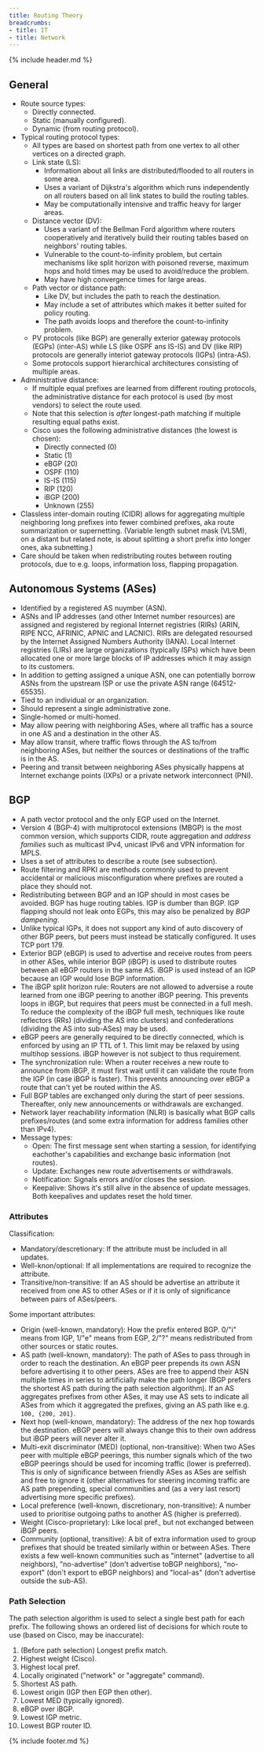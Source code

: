 ```yaml
---
title: Routing Theory
breadcrumbs:
- title: IT
- title: Network
---
```

{% include header.md %}

## General

- Route source types:
    - Directly connected.
    - Static (manually configured).
    - Dynamic (from routing protocol).
- Typical routing protocol types:
    - All types are based on shortest path from one vertex to all other vertices on a directed graph.
    - Link state (LS):
        - Information about all links are distributed/flooded to all routers in some area.
        - Uses a variant of Dijkstra's algorithm which runs independently on all routers based on all link states to build the routing tables.
        - May be computationally intensive and traffic heavy for larger areas.
    - Distance vector (DV):
        - Uses a variant of the Bellman Ford algorithm where routers cooperatively and iteratively build their routing tables based on neighbors' routing tables.
        - Vulnerable to the count-to-infinity problem, but certain mechanisms like split horizon with poisoned reverse, maximum hops and hold times may be used to avoid/reduce the problem.
        - May have high convergence times for large areas.
    - Path vector or distance path:
        - Like DV, but includes the path to reach the destination.
        - May include a set of attributes which makes it better suited for policy routing.
        - The path avoids loops and therefore the count-to-infinity problem.
    - PV protocols (like BGP) are generally exterior gateway protocols (EGPs) (inter-AS) while LS (like OSPF ans IS-IS) and DV (like RIP) protocols are generally interiot gateway protocols (IGPs) (intra-AS).
    - Some protocols support hierarchical architectures consisting of multiple areas.
- Administrative distance:
    - If multiple equal prefixes are learned from different routing protocols, the administrative distance for each protocol is used (by most vendors) to select the route used.
    - Note that this selection is _after_ longest-path matching if multiple resulting equal paths exist.
    - Cisco uses the following administrative distances (the lowest is chosen):
        - Directly connected (0)
        - Static (1)
        - eBGP (20)
        - OSPF (110)
        - IS-IS (115)
        - RIP (120)
        - iBGP (200)
        - Unknown (255)
- Classless inter-domain routing (CIDR) allows for aggregating multiple neighboring long prefixes into fewer combined prefixes, aka route summarization or supernetting. (Variable length subnet mask (VLSM), on a distant but related note, is about splitting a short prefix into longer ones, aka subnetting.)
- Care should be taken when redistributing routes between routing protocols, due to e.g. loops, information loss, flapping propagation.

## Autonomous Systems (ASes)

- Identified by a registered AS nuymber (ASN).
- ASNs and IP addresses (and other Internet number resources) are assigned and registered by regional Internet registries (RIRs) (ARIN, RIPE NCC, AFRINIC, APNIC and LACNIC). RIRs are delegated resoursed by the Internet Assigned Numbers Authority (IANA). Local Internet registries (LIRs) are large organizations (typically ISPs) which have been allocated one or more large blocks of IP addresses which it may assign to its customers.
- In addition to getting assigned a unique ASN, one can potentially borrow ASNs from the upstream ISP or use the private ASN range (64512-65535).
- Tied to an individual or an organization.
- Should represent a single administrative zone.
- Single-homed or multi-homed.
- May allow peering with neighboring ASes, where all traffic has a source in one AS and a destination in the other AS.
- May allow transit, where traffic flows through the AS to/from neighboring ASes, but neither the sources or destinations of the traffic is in the AS.
- Peering and transit between neighboring ASes physically happens at Internet exchange points (IXPs) or a private network interconnect (PNI).

## BGP

- A path vector protocol and the only EGP used on the Internet.
- Version 4 (BGP-4) with multiprotocol extensions (MBGP) is the most common version, which supports CIDR, route aggregation and _address families_ such as multicast IPv4, unicast IPv6 and VPN information for MPLS.
- Uses a set of attributes to describe a route (see subsection).
- Route filtering and RPKI are methods commonly used to prevent accidental or malicious misconfiguration where prefixes are routed a place they should not.
- Redistributing between BGP and an IGP should in most cases be avoided. BGP has huge routing tables. IGP is dumber than BGP. IGP flapping should not leak onto EGPs, this may also be penalized by _BGP dampening_.
- Unlike typical IGPs, it does not support any kind of auto discovery of other BGP peers, but peers must instead be statically configured. It uses TCP port 179.
- Exterior BGP (eBGP) is used to advertise and receive routes from peers in other ASes, while interior BGP (iBGP) is used to distribute routes between all eBGP routers in the same AS. iBGP is used instead of an IGP because an IGP would lose BGP information.
- The iBGP split horizon rule: Routers are not allowed to adversise a route learned from one iBGP peering to another iBGP peering. This prevents loops in iBGP, but requires that peers must be connected in a full mesh. To reduce the complexity of the iBGP full mesh, techniques like route reflectors (RRs) (dividing the AS into clusters) and confederations (dividing the AS into sub-ASes) may be used.
- eBGP peers are generally required to be directly connected, which is enforced by using an IP TTL of 1. This limit may be relaxed by using multihop sessions. iBGP however is not subject to thus requirement.
- The synchronization rule: When a router receives a new route to announce from iBGP, it must first wait until it can validate the route from the IGP (in case iBGP is faster). This prevents announcing over eBGP a route that can't yet be routed within the AS.
- Full BGP tables are exchanged only during the start of peer sessions. Thereafter, only new announcements or withdrawals are exchanged.
- Network layer reachability information (NLRI) is basically what BGP calls prefixes/routes (and some extra information for address families other than IPv4).
- Message types:
    - Open: The first message sent when starting a session, for identifying eachother's capabilities and exchange basic information (not routes).
    - Update: Exchanges new route advertisements or withdrawals.
    - Notification: Signals errors and/or closes the session.
    - Keepalive: Shows it's still alive in the absence of update messages. Both keepalives and updates reset the hold timer.

### Attributes

Classification:

- Mandatory/descretionary: If the attribute must be included in all updates.
- Well-knon/optional: If all implementations are required to recognize the attribute.
- Transitive/non-transitive: If an AS should be advertise an attribute it received from one AS to other ASes or if it is only of significance between pairs of ASes/peers.

Some important attributes:

- Origin (well-known, mandatory): How the prefix entered BGP. 0/"i" means from IGP, 1/"e" means from EGP, 2/"?" means redistributed from other sources or static routes.
- AS path (well-known, mandatory): The path of ASes to pass through in order to reach the destination. An eBGP peer prepends its own ASN before advertising it to other peers. ASes are free to append their ASN multiple times in series to artificially make the path longer (BGP prefers the shortest AS path during the path selection algorithm). If an AS aggregates prefixes from other ASes, it may use AS sets to indicate all ASes from which it aggregated the prefixes, giving an AS path like e.g. `100, {200, 201}`.
- Next hop (well-known, mandatory): The address of the nex hop towards the destination. eBGP peers will always change this to their own address but iBGP peers will never alter it.
- Multi-exit discriminator (MED) (optional, non-transitive): When two ASes peer with multiple eBGP peerings, this number signals which of the two eBGP peerings should be used for incoming traffic (lower is preferred). This is only of significance between friendly ASes as ASes are selfish and free to ignore it (other alternatives for steering incoming traffic are AS path prepending, special communities and (as a very last resort) advertising more specific prefixes).
- Local preference (well-known, discretionary, non-transitive): A number used to prioritise outgoing paths to another AS (higher is preferred).
- Weight (Cisco-proprietary): Like local pref., but not exchanged between iBGP peers.
- Community (optional, transitive): A bit of extra information used to group prefixes that should be treated similarly within or between ASes. There exists a few well-known communities such as "internet" (advertise to all neighbors), "no-advertise" (don't advertise toBGP neighbors), "no-export" (don't export to eBGP neighbors) and "local-as" (don't advertise outside the sub-AS).

### Path Selection

The path selection algorithm is used to select a single best path for each prefix. The following shows an ordered list of decisions for which route to use (based on Cisco, may be inaccurate):

1. (Before path selection) Longest prefix match.
1. Highest weight (Cisco).
1. Highest local pref.
1. Locally originated ("network" or "aggregate" command).
1. Shortest AS path.
1. Lowest origin (IGP then EGP then other).
1. Lowest MED (typically ignored).
1. eBGP over iBGP.
1. Lowest IGP metric.
1. Lowest BGP router ID.

{% include footer.md %}
